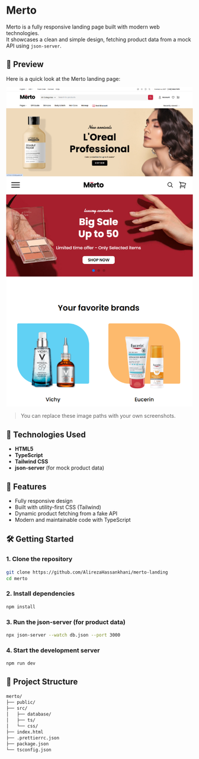 # Merto

Merto is a fully responsive landing page built with modern web technologies.  
It showcases a clean and simple design, fetching product data from a mock API using `json-server`.

## 📸 Preview

Here is a quick look at the Merto landing page:

![Desktop View](./public/images/pec.png)
![Mobile View](./public/images/per.png)

> You can replace these image paths with your own screenshots.

## 🚀 Technologies Used

- **HTML5**
- **TypeScript**
- **Tailwind CSS**
- **json-server** (for mock product data)

## 📱 Features

- Fully responsive design
- Built with utility-first CSS (Tailwind)
- Dynamic product fetching from a fake API
- Modern and maintainable code with TypeScript

## 🛠️ Getting Started

### 1. Clone the repository

```bash
git clone https://github.com/AlirezaHassankhani/merto-landing
cd merto
```

### 2. Install dependencies

```bash
npm install
```

### 3. Run the json-server (for product data)

```bash
npx json-server --watch db.json --port 3000
```

### 4. Start the development server

```bash
npm run dev
```

## 📂 Project Structure
```
merto/
├── public/
├── src/
│   ├── database/
│   ├── ts/
│   └── css/
├── index.html
├── .prettierrc.json
├── package.json
└── tsconfig.json
```